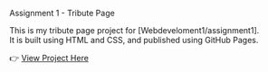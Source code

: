 Assignment 1 - Tribute Page

This is my tribute page project for [Webdeveloment1/assignment1].  
It is built using HTML and CSS, and published using GitHub Pages.

👉 [View Project Here](https://kumba-khan.github.io/Assignment1-tributePage/)
